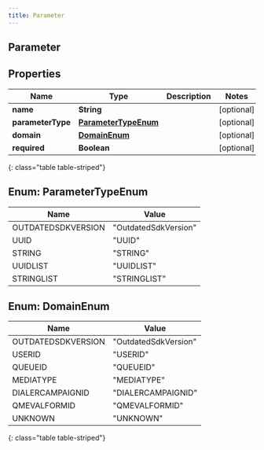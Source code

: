 ```yaml
---
title: Parameter
---
```

## Parameter


## Properties

| Name | Type | Description | Notes |
| ------------ | ------------- | ------------- | ------------- |
| **name** | **String** |  |  [optional] |
| **parameterType** | [**ParameterTypeEnum**](#ParameterTypeEnum) |  |  [optional] |
| **domain** | [**DomainEnum**](#DomainEnum) |  |  [optional] |
| **required** | **Boolean** |  |  [optional] |
{: class="table table-striped"}


<a name="ParameterTypeEnum"></a>

## Enum: ParameterTypeEnum

| Name | Value |
| ---- | ----- |
| OUTDATEDSDKVERSION | &quot;OutdatedSdkVersion&quot; |
| UUID | &quot;UUID&quot; |
| STRING | &quot;STRING&quot; |
| UUIDLIST | &quot;UUIDLIST&quot; |
| STRINGLIST | &quot;STRINGLIST&quot; |


<a name="DomainEnum"></a>

## Enum: DomainEnum

| Name | Value |
| ---- | ----- |
| OUTDATEDSDKVERSION | &quot;OutdatedSdkVersion&quot; |
| USERID | &quot;USERID&quot; |
| QUEUEID | &quot;QUEUEID&quot; |
| MEDIATYPE | &quot;MEDIATYPE&quot; |
| DIALERCAMPAIGNID | &quot;DIALERCAMPAIGNID&quot; |
| QMEVALFORMID | &quot;QMEVALFORMID&quot; |
| UNKNOWN | &quot;UNKNOWN&quot; |
{: class="table table-striped"}


